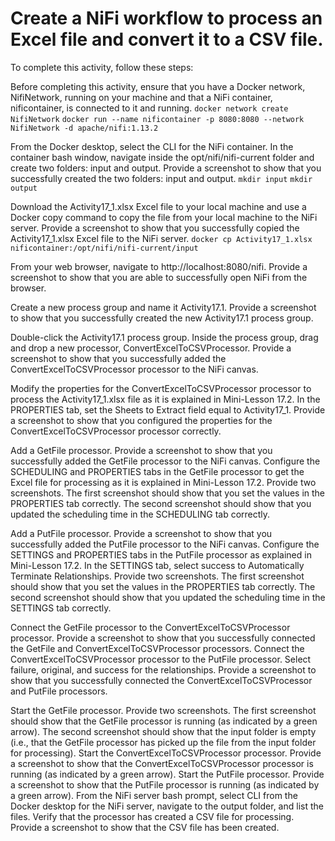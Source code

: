 # Create a NiFi workflow to process an Excel file and convert it to a CSV file.

To complete this activity, follow these steps:

Before completing this activity, ensure that you have a Docker network, NifiNetwork, running on your machine and that a NiFi container, nificontainer, is connected to it and running.
`docker network create NifiNetwork`
`docker run --name nificontainer -p 8080:8080 --network NifiNetwork -d apache/nifi:1.13.2`

From the Docker desktop, select the CLI for the NiFi container. In the container bash window, navigate inside the opt/nifi/nifi-current folder and create two folders: input and output. Provide a screenshot to show that you successfully created the two folders: input and output.
`mkdir input`
`mkdir output`

Download the Activity17_1.xlsx Excel file to your local machine and use a Docker copy command to copy the file from your local machine to the NiFi server. Provide a screenshot to show that you successfully copied the Activity17_1.xlsx Excel file to the NiFi server.
`docker cp Activity17_1.xlsx nificontainer:/opt/nifi/nifi-current/input`

From your web browser, navigate to http://localhost:8080/nifi. Provide a screenshot to show that you are able to successfully open NiFi from the browser.

Create a new process group and name it Activity17.1. Provide a screenshot to show that you successfully created the new Activity17.1 process group.

Double-click the Activity17.1 process group. Inside the process group, drag and drop a new processor, ConvertExcelToCSVProcessor. Provide a screenshot to show that you successfully added the ConvertExcelToCSVProcessor processor to the NiFi canvas.

Modify the properties for the ConvertExcelToCSVProcessor processor to process the Activity17_1.xlsx file as it is explained in Mini-Lesson 17.2. 
In the PROPERTIES tab, set the Sheets to Extract field equal to Activity17_1.
Provide a screenshot to show that you configured the properties for the ConvertExcelToCSVProcessor processor correctly.

Add a GetFile processor. Provide a screenshot to show that you successfully added the GetFile processor to the NiFi canvas.
Configure the SCHEDULING and PROPERTIES tabs in the GetFile processor to get the Excel file for processing as it is explained in Mini-Lesson 17.2. Provide two screenshots. The first screenshot should show that you set the values in the PROPERTIES tab correctly. The second screenshot should show that you updated the scheduling time in the SCHEDULING tab correctly.

Add a PutFile processor. Provide a screenshot to show that you successfully added the PutFile processor to the NiFi canvas.
Configure the SETTINGS and PROPERTIES tabs in the PutFile processor as explained in Mini-Lesson 17.2. In the SETTINGS tab, select success to Automatically Terminate Relationships. Provide two screenshots. The first screenshot should show that you set the values in the PROPERTIES tab correctly. The second screenshot should show that you updated the scheduling time in the SETTINGS tab correctly.

Connect the GetFile processor to the ConvertExcelToCSVProcessor processor. Provide a screenshot to show that you successfully connected the GetFile and ConvertExcelToCSVProcessor processors.
Connect the ConvertExcelToCSVProcessor processor to the PutFile processor. Select failure, original, and success for the relationships. Provide a screenshot to show that you successfully connected the ConvertExcelToCSVProcessor and PutFile processors.

Start the GetFile processor. Provide two screenshots. The first screenshot should show that the GetFile processor is running (as indicated by a green arrow). The second screenshot should show that the input folder is empty (i.e., that the GetFile processor has picked up the file from the input folder for processing).
Start the ConvertExcelToCSVProcessor processor. Provide a screenshot to show that the ConvertExcelToCSVProcessor processor is running (as indicated by a green arrow).
Start the PutFile processor. Provide a screenshot to show that the PutFile processor is running (as indicated by a green arrow).
From the NiFi server bash prompt, select CLI from the Docker desktop for the NiFi server, navigate to the output folder, and list the files. Verify that the processor has created a CSV file for processing. Provide a screenshot to show that the CSV file has been created.